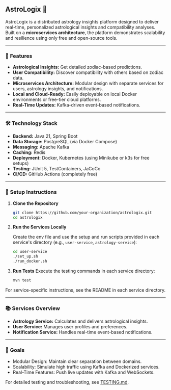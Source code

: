 ## AstroLogix 🌌

AstroLogix is a distributed astrology insights platform designed to deliver real-time, personalized astrological insights and compatibility analyses. Built on a **microservices architecture**, the platform demonstrates scalability and resilience using only free and open-source tools.

---

### 🌟 **Features**
- **Astrological Insights:** Get detailed zodiac-based predictions.
- **User Compatibility:** Discover compatibility with others based on zodiac data.
- **Microservices Architecture:** Modular design with separate services for users, astrology insights, and notifications.
- **Local and Cloud-Ready:** Easily deployable on local Docker environments or free-tier cloud platforms.
- **Real-Time Updates:** Kafka-driven event-based notifications.

---

### 🛠️ **Technology Stack**
- **Backend:** Java 21, Spring Boot
- **Data Storage:** PostgreSQL (via Docker Compose)
- **Messaging:** Apache Kafka
- **Caching:** Redis
- **Deployment:** Docker, Kubernetes (using Minikube or k3s for free setups)
- **Testing:** JUnit 5, TestContainers, JaCoCo
- **CI/CD:** GitHub Actions (completely free)

---

### 🚀 **Setup Instructions**

1. **Clone the Repository**
   ```bash
   git clone https://github.com/your-organization/astrologix.git
   cd astrologix
   ```

2. **Run the Services Locally**

   Create the env file and use the setup and run scripts provided in each service's directory (e.g., `user-service`, `astrology-service`):
   ```bash
   cd user-service
   ./set_up.sh
   ./run_docker.sh
   ```

4. **Run Tests**
   Execute the testing commands in each service directory:
   ```bash
   mvn test
   ```

For service-specific instructions, see the README in each service directory.

---

### 📚 **Services Overview**
- **Astrology Service:** Calculates and delivers astrological insights.
- **User Service:** Manages user profiles and preferences.
- **Notification Service:** Handles real-time event-based notifications.

---

### 🎯 **Goals**
- Modular Design: Maintain clear separation between domains.
- Scalability: Simulate high traffic using Kafka and Dockerized services.
- Real-Time Features: Push live updates with Kafka and WebSockets.

For detailed testing and troubleshooting, see [TESTING.md](TESTING.md).


